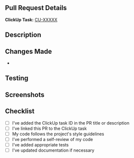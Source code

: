 ## Pull Request Details

**ClickUp Task:** [CU-XXXXX](https://app.clickup.com/t/XXXXX)

## Description
<!-- Provide a detailed description of the changes in this PR -->

## Changes Made
<!-- List the specific changes made in this PR -->
- 

## Testing
<!-- Describe how you tested these changes -->

## Screenshots
<!-- If applicable, add screenshots to help explain your changes -->

## Checklist
- [ ] I've added the ClickUp task ID in the PR title or description
- [ ] I've linked this PR to the ClickUp task
- [ ] My code follows the project's style guidelines
- [ ] I've performed a self-review of my code
- [ ] I've added appropriate tests
- [ ] I've updated documentation if necessary
